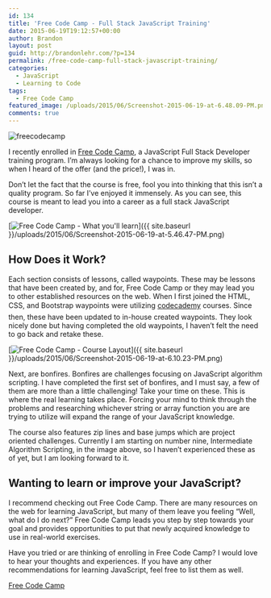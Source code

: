 ```yaml
---
id: 134
title: 'Free Code Camp - Full Stack JavaScript Training'
date: 2015-06-19T19:12:57+00:00
author: Brandon
layout: post
guid: http://brandonlehr.com/?p=134
permalink: /free-code-camp-full-stack-javascript-training/
categories:
  - JavaScript
  - Learning to Code
tags:
  - Free Code Camp
featured_image: /uploads/2015/06/Screenshot-2015-06-19-at-6.48.09-PM.png
comments: true
---
```

<img src="{{ site.baseurl }}{{ page.featured_image }}" alt="freecodecamp" class="" />

I recently enrolled in [Free Code Camp](http://www.freecodecamp.com/), a JavaScript Full Stack Developer training program. I&#8217;m always looking for a chance to improve my skills, so when I heard of the offer (and the price!), I was in.

Don&#8217;t let the fact that the course is free, fool you into thinking that this isn&#8217;t a quality program. So far I&#8217;ve enjoyed it immensely. As you can see, this course is meant to lead you into a career as a full stack JavaScript developer.

[<img class="img-rounded" src="{{ site.baseurl }}/uploads/2015/06/Screenshot-2015-06-19-at-5.46.47-PM-1024x590.png?fit=640%2C369" alt="Free Code Camp - What you'll learn" srcset="{{ site.baseurl }}/uploads/2015/06/Screenshot-2015-06-19-at-5.46.47-PM.png?resize=1024%2C590 1024w, {{ site.baseurl }}/uploads/2015/06/Screenshot-2015-06-19-at-5.46.47-PM.png?resize=300%2C173 300w, {{ site.baseurl }}/uploads/2015/06/Screenshot-2015-06-19-at-5.46.47-PM.png?w=1136 1136w" sizes="(max-width: 640px) 100vw, 640px" data-recalc-dims="1" />]({{ site.baseurl }}/uploads/2015/06/Screenshot-2015-06-19-at-5.46.47-PM.png)

## How Does it Work?

Each section consists of lessons, called waypoints. These may be lessons that have been created by, and for, Free Code Camp or they may lead you to other established resources on the web. When I first joined the HTML, CSS, and Bootstrap waypoints were utilizing [codecademy](http://www.codecademy.com/) courses. Since then, these have been updated to in-house created waypoints. They look nicely done but having completed the old waypoints, I haven&#8217;t felt the need to go back and retake these.<!--more-->

[<img class="img-rounded aligncenter wp-image-140 size-full" src="{{ site.baseurl }}/uploads/2015/06/Screenshot-2015-06-19-at-6.10.23-PM-e1434754281954.png?fit=640%2C546" alt="Free Code Camp - Course Layout " srcset="{{ site.baseurl }}/uploads/2015/06/Screenshot-2015-06-19-at-6.10.23-PM-e1434754281954.png?w=675 675w, {{ site.baseurl }}/uploads/2015/06/Screenshot-2015-06-19-at-6.10.23-PM-e1434754281954.png?resize=300%2C256 300w" sizes="(max-width: 640px) 100vw, 640px" data-recalc-dims="1" />]({{ site.baseurl }}/uploads/2015/06/Screenshot-2015-06-19-at-6.10.23-PM.png)

Next, are bonfires. Bonfires are challenges focusing on JavaScript algorithm scripting. I have completed the first set of bonfires, and I must say, a few of them are more than a little challenging! Take your time on these. This is where the real learning takes place. Forcing your mind to think through the problems and researching whichever string or array function you are are trying to utilize will expand the range of your JavaScript knowledge.

The course also features zip lines and base jumps which are project oriented challenges. Currently I am starting on number nine, Intermediate Algorithm Scripting, in the image above, so I haven&#8217;t experienced these as of yet, but I am looking forward to it.

## Wanting to learn or improve your JavaScript?

I recommend checking out Free Code Camp. There are many resources on the web for learning JavaScript, but many of them leave you feeling &#8220;Well, what do I do next?&#8221; Free Code Camp leads you step by step towards your goal and provides opportunities to put that newly acquired knowledge to use in real-world exercises.

Have you tried or are thinking of enrolling in Free Code Camp? I would love to hear your thoughts and experiences. If you have any other recommendations for learning JavaScript, feel free to list them as well.

[Free Code Camp](http://www.freecodecamp.com/)

&nbsp;